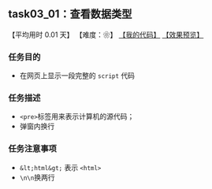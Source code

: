 ## task03_01：查看数据类型

【平均用时 0.01 天】
【难度：❀】
[【我的代码】](https://github.com/wangsiyuan233/MyDemo/blob/master/task03/01/task03_01.html)
[【效果预览】](https://wangsiyuan233.cn/MyDemo/task03/01/task03_01.html)

### 任务目的
- 在网页上显示一段完整的 `script` 代码

### 任务描述
- `<pre>`标签用来表示计算机的源代码；
- 弹窗内换行

### 任务注意事项
- `&lt;html&gt;` 表示 `<html>`
- `\n\n`换两行




